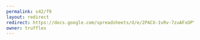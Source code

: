 ```yaml
---
permalink: s42/f9
layout: redirect
redirect: https://docs.google.com/spreadsheets/d/e/2PACX-1vRv-7zuAFxOPY1FX7RybD29d3jXzPKouH7iD6vJHMNvUerg4lMi43FWHVc30cGTOrHoYiwZWwvfiQ2y/pubhtml
owner: truffles
---
```

